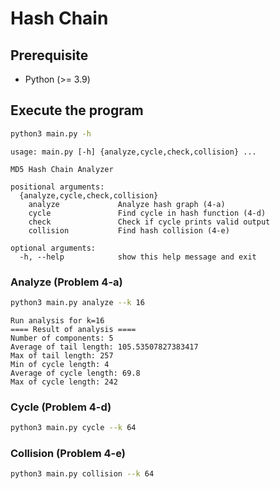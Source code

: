 # Hash Chain

## Prerequisite

- Python (>= 3.9)

## Execute the program

```bash
python3 main.py -h
```

```
usage: main.py [-h] {analyze,cycle,check,collision} ...

MD5 Hash Chain Analyzer

positional arguments:
  {analyze,cycle,check,collision}
    analyze             Analyze hash graph (4-a)
    cycle               Find cycle in hash function (4-d)
    check               Check if cycle prints valid output
    collision           Find hash collision (4-e)

optional arguments:
  -h, --help            show this help message and exit
```

### Analyze (Problem 4-a)

```bash
python3 main.py analyze --k 16
```

```
Run analysis for k=16
==== Result of analysis ====
Number of components: 5
Average of tail length: 105.53507827383417
Max of tail length: 257
Min of cycle length: 4
Average of cycle length: 69.8
Max of cycle length: 242
```

### Cycle (Problem 4-d)

```bash
python3 main.py cycle --k 64
```

### Collision (Problem 4-e)

```bash
python3 main.py collision --k 64
```